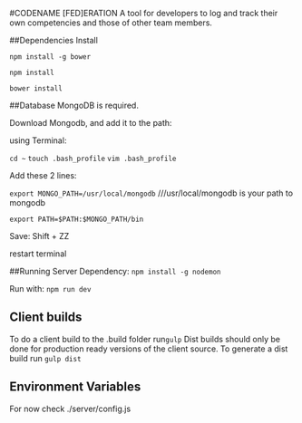 #CODENAME [FED]ERATION
A tool for developers to log and track their own competencies and those of other team members.

##Dependencies Install 

`npm install -g bower`

`npm install`

`bower install`

##Database
MongoDB is required.

Download Mongodb, and add it to the path:

using Terminal:

`cd ~`
`touch .bash_profile`
`vim .bash_profile`	

Add these 2 lines:

`export MONGO_PATH=/usr/local/mongodb`                        ///usr/local/mongodb is your path to mongodb

`export PATH=$PATH:$MONGO_PATH/bin`

Save: Shift + ZZ

restart terminal

##Running Server
Dependency: `npm install -g nodemon`

Run with: `npm run dev`

## Client builds
To do a client build to the .build folder run`gulp`
Dist builds should only be done for production ready versions of the client source. To generate a dist build run `gulp dist`

## Environment Variables

For now check ./server/config.js
